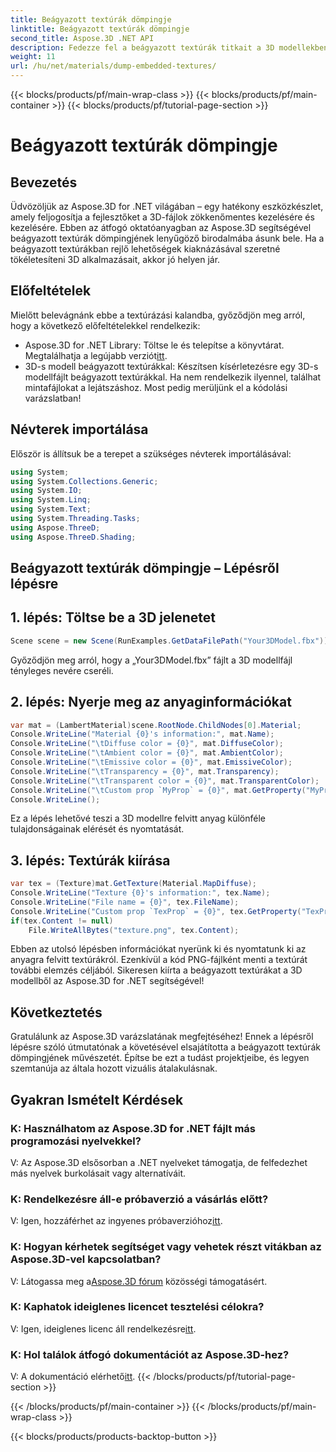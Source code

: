 ```yaml
---
title: Beágyazott textúrák dömpingje
linktitle: Beágyazott textúrák dömpingje
second_title: Aspose.3D .NET API
description: Fedezze fel a beágyazott textúrák titkait a 3D modellekben az Aspose.3D for .NET segítségével. Merüljön el lépésről lépésre útmutatónkban a zökkenőmentes integráció érdekében. Töltse le ingyenes próbaverzióját most!
weight: 11
url: /hu/net/materials/dump-embedded-textures/
---
```


{{< blocks/products/pf/main-wrap-class >}}
{{< blocks/products/pf/main-container >}}
{{< blocks/products/pf/tutorial-page-section >}}

# Beágyazott textúrák dömpingje

## Bevezetés
Üdvözöljük az Aspose.3D for .NET világában – egy hatékony eszközkészlet, amely feljogosítja a fejlesztőket a 3D-fájlok zökkenőmentes kezelésére és kezelésére. Ebben az átfogó oktatóanyagban az Aspose.3D segítségével beágyazott textúrák dömpingjének lenyűgöző birodalmába ásunk bele. Ha a beágyazott textúrákban rejlő lehetőségek kiaknázásával szeretné tökéletesíteni 3D alkalmazásait, akkor jó helyen jár.
## Előfeltételek
Mielőtt belevágnánk ebbe a textúrázási kalandba, győződjön meg arról, hogy a következő előfeltételekkel rendelkezik:
-  Aspose.3D for .NET Library: Töltse le és telepítse a könyvtárat. Megtalálhatja a legújabb verziót[itt](https://releases.aspose.com/3d/net/).
- 3D-s modell beágyazott textúrákkal: Készítsen kísérletezésre egy 3D-s modellfájlt beágyazott textúrákkal. Ha nem rendelkezik ilyennel, találhat mintafájlokat a lejátszáshoz.
Most pedig merüljünk el a kódolási varázslatban!
## Névterek importálása
Először is állítsuk be a terepet a szükséges névterek importálásával:
```csharp
using System;
using System.Collections.Generic;
using System.IO;
using System.Linq;
using System.Text;
using System.Threading.Tasks;
using Aspose.ThreeD;
using Aspose.ThreeD.Shading;
```
## Beágyazott textúrák dömpingje – Lépésről lépésre

## 1. lépés: Töltse be a 3D jelenetet
```csharp
Scene scene = new Scene(RunExamples.GetDataFilePath("Your3DModel.fbx"));
```
Győződjön meg arról, hogy a „Your3DModel.fbx” fájlt a 3D modellfájl tényleges nevére cseréli.
## 2. lépés: Nyerje meg az anyaginformációkat
```csharp
var mat = (LambertMaterial)scene.RootNode.ChildNodes[0].Material;
Console.WriteLine("Material {0}'s information:", mat.Name);
Console.WriteLine("\tDiffuse color = {0}", mat.DiffuseColor);
Console.WriteLine("\tAmbient color = {0}", mat.AmbientColor);
Console.WriteLine("\tEmissive color = {0}", mat.EmissiveColor);
Console.WriteLine("\tTransparency = {0}", mat.Transparency);
Console.WriteLine("\tTransparent color = {0}", mat.TransparentColor);
Console.WriteLine("\tCustom prop `MyProp` = {0}", mat.GetProperty("MyProp"));
Console.WriteLine();
```
Ez a lépés lehetővé teszi a 3D modellre felvitt anyag különféle tulajdonságainak elérését és nyomtatását.
## 3. lépés: Textúrák kiírása
```csharp
var tex = (Texture)mat.GetTexture(Material.MapDiffuse);
Console.WriteLine("Texture {0}'s information:", tex.Name);
Console.WriteLine("File name = {0}", tex.FileName);
Console.WriteLine("Custom prop `TexProp` = {0}", tex.GetProperty("TexProp"));
if(tex.Content != null)
    File.WriteAllBytes("texture.png", tex.Content);
```
Ebben az utolsó lépésben információkat nyerünk ki és nyomtatunk ki az anyagra felvitt textúrákról. Ezenkívül a kód PNG-fájlként menti a textúrát további elemzés céljából.
Sikeresen kiírta a beágyazott textúrákat a 3D modellből az Aspose.3D for .NET segítségével!
## Következtetés
Gratulálunk az Aspose.3D varázslatának megfejtéséhez! Ennek a lépésről lépésre szóló útmutatónak a követésével elsajátította a beágyazott textúrák dömpingjének művészetét. Építse be ezt a tudást projektjeibe, és legyen szemtanúja az általa hozott vizuális átalakulásnak.
## Gyakran Ismételt Kérdések

### K: Használhatom az Aspose.3D for .NET fájlt más programozási nyelvekkel?
V: Az Aspose.3D elsősorban a .NET nyelveket támogatja, de felfedezhet más nyelvek burkolásait vagy alternatíváit.
### K: Rendelkezésre áll-e próbaverzió a vásárlás előtt?
 V: Igen, hozzáférhet az ingyenes próbaverzióhoz[itt](https://releases.aspose.com/).
### K: Hogyan kérhetek segítséget vagy vehetek részt vitákban az Aspose.3D-vel kapcsolatban?
 V: Látogassa meg a[Aspose.3D fórum](https://forum.aspose.com/c/3d/18) közösségi támogatásért.
### K: Kaphatok ideiglenes licencet tesztelési célokra?
 V: Igen, ideiglenes licenc áll rendelkezésre[itt](https://purchase.aspose.com/temporary-license/).
### K: Hol találok átfogó dokumentációt az Aspose.3D-hez?
 V: A dokumentáció elérhető[itt](https://reference.aspose.com/3d/net/).
{{< /blocks/products/pf/tutorial-page-section >}}

{{< /blocks/products/pf/main-container >}}
{{< /blocks/products/pf/main-wrap-class >}}

{{< blocks/products/products-backtop-button >}}
